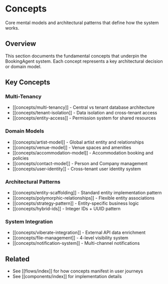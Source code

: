 # Concepts

Core mental models and architectural patterns that define how the system works.

## Overview

This section documents the fundamental concepts that underpin the BookingAgent system. Each concept represents a key architectural decision or domain model.

## Key Concepts

### Multi-Tenancy

- [[concepts/multi-tenancy]] - Central vs tenant database architecture
- [[concepts/tenant-isolation]] - Data isolation and cross-tenant access
- [[concepts/entity-access]] - Permission system for shared resources

### Domain Models

- [[concepts/artist-model]] - Global artist entity and relationships
- [[concepts/venue-model]] - Venue spaces and amenities
- [[concepts/accommodation-model]] - Accommodation booking and policies
- [[concepts/contact-model]] - Person and Company management
- [[concepts/user-identity]] - Cross-tenant user identity system

### Architectural Patterns

- [[concepts/entity-scaffolding]] - Standard entity implementation pattern
- [[concepts/polymorphic-relationships]] - Flexible entity associations
- [[concepts/strategy-pattern]] - Entity-specific business logic
- [[concepts/hybrid-ids]] - Integer IDs + UUID pattern

### System Integration

- [[concepts/viberate-integration]] - External API data enrichment
- [[concepts/file-management]] - 4-level visibility system
- [[concepts/notification-system]] - Multi-channel notifications

## Related

- See [[flows/index]] for how concepts manifest in user journeys
- See [[components/index]] for implementation details

